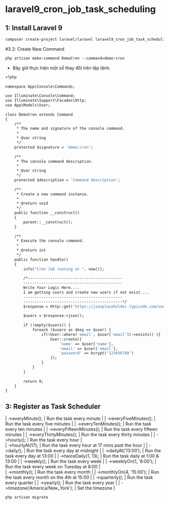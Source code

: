 # laravel9_cron_job_task_scheduling
## 1:  Install Laravel 9
```Dockerfile
composer create-project laravel/laravel laravel9_cron_job_task_scheduling
```
#3 2: Create New Command
```Dockerfile
php artisan make:command DemoCron --command=demo:cron
```
- Bây giờ thực hiện một số thay đổi trên tệp lệnh.
```Dockerfile
<?php
  
namespace App\Console\Commands;
  
use Illuminate\Console\Command;
use Illuminate\Support\Facades\Http;
use App\Models\User;
  
class DemoCron extends Command
{
    /**
     * The name and signature of the console command.
     *
     * @var string
     */
    protected $signature = 'demo:cron';
  
    /**
     * The console command description.
     *
     * @var string
     */
    protected $description = 'Command description';
  
    /**
     * Create a new command instance.
     *
     * @return void
     */
    public function __construct()
    {
        parent::__construct();
    }
  
    /**
     * Execute the console command.
     *
     * @return int
     */
    public function handle()
    {
        info("Cron Job running at ". now());
  
        /*------------------------------------------
        --------------------------------------------
        Write Your Logic Here....
        I am getting users and create new users if not exist....
        --------------------------------------------
        --------------------------------------------*/
        $response = Http::get('https://jsonplaceholder.typicode.com/users');
      
        $users = $response->json();
  
        if (!empty($users)) {
            foreach ($users as $key => $user) {
                if(!User::where('email', $user['email'])->exists() ){
                    User::create([
                        'name' => $user['name'],
                        'email' => $user['email'],
                        'password' => bcrypt('123456789')
                    ]);
                }
            }
        }
  
        return 0;
    }
}
```
## 3: Register as Task Scheduler
| ->everyMinute();                 |  Run the task every minute                         |
| ->everyFiveMinutes();            |  Run the task every five minutes                   |
| ->everyTenMinutes();             |  Run the task every ten minutes                    |
| ->everyFifteenMinutes();         |  Run the task every fifteen minutes                |
| ->everyThirtyMinutes();          |  Run the task every thirty minutes                 |
| ->hourly();                      |  Run the task every hour                           |  
| ->hourlyAt(17);                  |  Run the task every hour at 17 mins past the hour  |
| ->daily();                       |  Run the task every day at midnight                |
| ->dailyAt(’13:00′);              |  Run the task every day at 13:00                   |
| ->twiceDaily(1, 13);             |  Run the task daily at 1:00 & 13:00                |
| ->weekly();                      |  Run the task every week                           |
| ->weeklyOn(1, ‘8:00’);           |  Run the task every week on Tuesday at 8:00        |  
| ->monthly();                     |  Run the task every month                          |
| ->monthlyOn(4, ’15:00′);         |  Run the task every month on the 4th at 15:00      |
| ->quarterly();                   |  Run the task every quarter                        |
| ->yearly();                      |  Run the task every year                           |
| ->timezone(‘America/New_York’);  |  Set the timezone                                  |   



```Dockerfile
php artisan migrate
```
